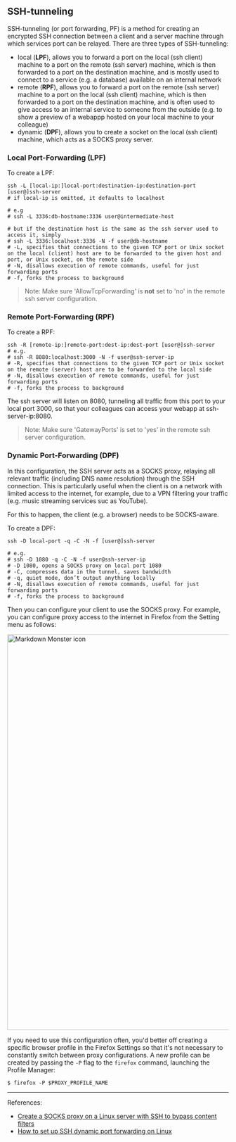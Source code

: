 ## SSH-tunneling

SSH-tunneling (or port forwarding, PF) is a method for creating an encrypted SSH connection between a client and a server machine through which services port can be relayed. There are three types of SSH-tunneling:

- local (**LPF**), allows you to forward a port on the local (ssh client) machine to a port on the remote (ssh server) machine, which is then forwarded to a port on the destination machine, and is mostly used to connect to a service (e.g. a database) available on an internal network
- remote (**RPF**), allows you to forward a port on the remote (ssh server) machine to a port on the local (ssh client) machine, which is then forwarded to a port on the destination machine, and is often used to give access to an internal service to someone from the outside (e.g. to show a preview of a webappp hosted on your local machine to your colleague)
- dynamic (**DPF**), allows you to create a socket on the local (ssh client) machine, which acts as a SOCKS proxy server.

### Local Port-Forwarding (LPF)

To create a LPF:
```
ssh -L [local-ip:]local-port:destination-ip:destination-port [user@]ssh-server
# if local-ip is omitted, it defaults to localhost

# e.g
# ssh -L 3336:db-hostname:3336 user@intermediate-host

# but if the destination host is the same as the ssh server used to access it, simply
# ssh -L 3336:localhost:3336 -N -f user@db-hostname
# -L, specifies that connections to the given TCP port or Unix socket on the local (client) host are to be forwarded to the given host and port, or Unix socket, on the remote side
# -N, disallows execution of remote commands, useful for just forwarding ports
# -f, forks the process to background
```

> Note: Make sure 'AllowTcpForwarding' is **not** set to 'no' in the remote ssh server configuration.

### Remote Port-Forwarding (RPF)

To create a RPF:
```
ssh -R [remote-ip:]remote-port:dest-ip:dest-port [user@]ssh-server
# e.g.
# ssh -R 8080:localhost:3000 -N -f user@ssh-server-ip
# -R, specifies that connections to the given TCP port or Unix socket on the remote (server) host are to be forwarded to the local side
# -N, disallows execution of remote commands, useful for just forwarding ports
# -f, forks the process to background
```

The ssh server will listen on 8080, tunneling all traffic from this port to your local port 3000, so that your colleagues can access your webapp at ssh-server-ip:8080.

> Note: Make sure 'GatewayPorts' is set to 'yes' in the remote ssh server configuration.

### Dynamic Port-Forwarding (DPF)

In this configuration, the SSH server acts as a SOCKS proxy, relaying all relevant traffic (including DNS name resolution) through the SSH connection. This is particularly useful when the client is on a network with limited access to the internet, for example, due to a VPN filtering your traffic (e.g. music streaming services suc as YouTube).

For this to happen, the client (e.g. a browser) needs to be SOCKS-aware.

To create a DPF:
```
ssh -D local-port -q -C -N -f [user@]ssh-server

# e.g.
# ssh -D 1080 -q -C -N -f user@ssh-server-ip
# -D 1080, opens a SOCKS proxy on local port 1080
# -C, compresses data in the tunnel, saves bandwidth
# -q, quiet mode, don’t output anything locally
# -N, disallows execution of remote commands, useful for just forwarding ports
# -f, forks the process to background
```

Then you can configure your client to use the SOCKS proxy. For example, you can configure proxy access to the internet in Firefox from the Setting menu as follows:

<img src="https://www.redhat.com/sysadmin/sites/default/files/styles/embed_medium/public/2021-01/firefox-socks-proxy-configuration_0.png?itok=PPO8MGG4"
     alt="Markdown Monster icon"
     style=" display: block; margin-left: auto; margin-right: auto;" 
     width="800" height="900" />

If you need to use this configuration often, you'd better off creating a specific browser profile in the Firefox Settings so that it's not necessary to constantly switch between proxy configurations. A new profile can be created by passing the `-P` flag to the `firefox` command, launching the Profile Manager:
```
$ firefox -P $PROXY_PROFILE_NAME
```

<!--
 TODO add a paragraph for X forwarding: e.g., https://www.baeldung.com/linux/forward-x-over-ssh
-->


--- 

References:
- [Create a SOCKS proxy on a Linux server with SSH to bypass content filters](https://ma.ttias.be/socks-proxy-linux-ssh-bypass-content-filters/)
- [How to set up SSH dynamic port forwarding on Linux](https://www.redhat.com/sysadmin/ssh-dynamic-port-forwarding)
